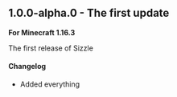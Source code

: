 ## 1.0.0-alpha.0 - The first update

**For Minecraft 1.16.3**

The first release of Sizzle

#### Changelog

- Added everything

